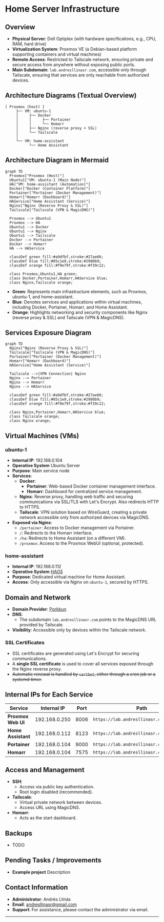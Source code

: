 
# Home Server Infrastructure

## Overview
-   **Physical Server**: Dell Optiplex (with hardware specifications, e.g., CPU, RAM, hard drive)
-   **Virtualization System**: Proxmox VE (a Debian-based platform supporting containers and virtual machines)
-   **Remote Access**: Restricted to Tailscale network, ensuring private and secure access from anywhere without exposing public ports.
-   **Main Subdomain**: `lab.andresllinasr.com`, accessible only through Tailscale, ensuring that services are only reachable from authorized devices.

## Architecture Diagrams (Textual Overview)
```plaintext
[ Proxmox (host) ]
     ├── VM: ubuntu-1
     │     ├── Docker
     │     │     ├── Portainer
     │     │     └── Homarr
     │     ├── Nginx (reverse proxy + SSL)
     │     └── Tailscale
     │
     └── VM: home-assistant
           └── Home Assistant
```
## Architecture Diagram in Mermaid
```mermaid
graph TD
  Proxmox["Proxmox (Host)"]
  Ubuntu1["VM: ubuntu-1 (Main Node)"]
  HA["VM: home-assistant (Automation)"]
  Docker["Docker (Container Platform)"]
  Portainer["Portainer (Docker Management)"]
  Homarr["Homarr (Dashboard)"]
  HAService["Home Assistant (Service)"]
  Nginx["Nginx (Reverse Proxy & SSL)"]
  Tailscale["Tailscale (VPN & MagicDNS)"]

  Proxmox --> Ubuntu1
  Proxmox --> HA
  Ubuntu1 --> Docker
  Ubuntu1 --> Nginx
  Ubuntu1 --> Tailscale
  Docker --> Portainer
  Docker --> Homarr
  HA --> HAService

  classDef green fill:#a9dfbf,stroke:#27ae60;
  classDef blue fill:#85c1e9,stroke:#2980b9;
  classDef orange fill:#f9e79f,stroke:#f39c12;

  class Proxmox,Ubuntu1,HA green;
  class Docker,Portainer,Homarr,HAService blue;
  class Nginx,Tailscale orange;
```
-   **Green**: Represents main infrastructure elements, such as Proxmox, ubuntu-1, and home-assistant.​
-   **Blue**: Denotes services and applications within virtual machines, including Docker, Portainer, Homarr, and Home Assistant.​
-   **Orange**: Highlights networking and security components like Nginx (reverse proxy & SSL) and Tailscale (VPN & MagicDNS).
## Services Exposure Diagram
```mermaid
graph TD
  Nginx["Nginx (Reverse Proxy & SSL)"]
  Tailscale["Tailscale (VPN & MagicDNS)"]
  Portainer["Portainer (Docker Management)"]
  Homarr["Homarr (Dashboard)"]
  HAService["Home Assistant (Service)"]

  Tailscale -->|VPN Connection| Nginx
  Nginx --> Portainer
  Nginx --> Homarr
  Nginx --> HAService

  classDef green fill:#a9dfbf,stroke:#27ae60;
  classDef blue fill:#85c1e9,stroke:#2980b9;
  classDef orange fill:#f9e79f,stroke:#f39c12;

  class Nginx,Portainer,Homarr,HAService blue;
  class Tailscale orange;
  class Nginx orange;
```
## Virtual Machines (VMs)
### ubuntu-1
- **Internal IP**: 192.168.0.104
-  **Operative System** Ubuntu Server
-   **Purpose**: Main service node
-   **Services**:
    -   **Docker**:
        -   **Portainer**: Web-based Docker container management interface.
        -   **Homarr**: Dashboard for centralized service management.
    -   **Nginx**: Reverse proxy, handling web traffic and securing communications via SSL/TLS with Let's Encrypt. Also redirects HTTP to HTTPS.
    -   **Tailscale**: VPN solution based on WireGuard, creating a private network accessible only from authorized devices via MagicDNS.
-   **Exposed via Nginx**:
    -   `/portainer`: Access to Docker management via Portainer.
    -   `/`: Redirects to the Homarr interface.
    -   `/ha`: Redirects to Home Assistant (on a different VM).
    -   `/proxmox`: Access to the Proxmox WebUI (optional, protected).
### home-assistant
- **Internal IP**: 192.168.0.112
-  **Operative System** [HAOS](https://developers.home-assistant.io/docs/operating-system/)
-   **Purpose**: Dedicated virtual machine for Home Assistant.
-   **Access**: Only accessible via Nginx on `ubuntu-1`, secured by HTTPS.
## Domain and Network
-   **Domain Provider**: [Porkbun](https://porkbun.com/)
-   **DNS**:
    -   The subdomain `lab.andresllinasr.com` points to the MagicDNS URL provided by Tailscale.
-   **Visibility**: Accessible only by devices within the Tailscale network.
### SSL Certificates
-   SSL certificates are generated using Let's Encrypt for securing communications.
-   A **single SSL certificate** is used to cover all services exposed through the Nginx reverse proxy.
-   ~~Automatic renewal is handled by `certbot`, either through a cron job or a systemd timer.~~

## Internal IPs for Each Service

| **Service**             | **Internal IP**   | **Port**   | **Path**                                        |
|-------------------------|-------------------|------------|-------------------------------------------------|
| **Proxmox Web UI**      | 192.168.0.250     | 8006       | `https://lab.andresllinasr.com/proxmox`          |
| **Home Assistant**      | 192.168.0.112     | 8123       | `https://lab.andresllinasr.com/ha`               |
| **Portainer**           | 192.168.0.104     | 9000       | `https://lab.andresllinasr.com/portainer`        |
| **Homarr**              | 192.168.0.104     | 7575       | `https://lab.andresllinasr.com`                  |

## Access and Management
-   **SSH**:
    -   Access via public key authentication.
    -   Root login disabled (recommended).
-   **Tailscale**:
    -   Virtual private network between devices.
    -   Access URL using MagicDNS.
-   **Homarr**:
    -   Acts as the start dashboard.
  
## Backups

-  TODO

## Pending Tasks / Improvements
-   **Example project** Description

## Contact Information
-   **Administrator**: Andrés Llinás
-   **Email**: [andresllinasr@gmail.com](mailto:andresllinasr@gmail.com)
-   **Support**: For assistance, please contact the administrator via email.
----------
